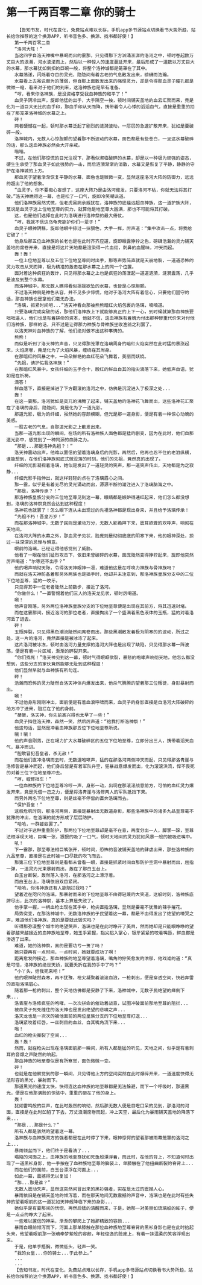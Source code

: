 # 第一千两百零二章 你的骑士
        【告知书友，时代在变化，免费站点难以长存，手机app多书源站点切换看书大势所趋，站长给你推荐的这个换源APP，听书音色多、换源、找书都好使！】
       第一千两百零二章
       “洛河大阵！”
       当这四字自洛天神嘴中暴喝而出的霎那，只见得那下方汹涌澎湃的洛河之中，顿时卷起数万丈巨大的浪潮，河水滚滚而上，然后以一种惊人的速度蔓延开来，最后形成了一道数以万丈巨大的水幕，那水幕犹如倒扣的巨碗一般，将整个洛神城都是笼罩在了其中。
       水幕荡漾，闪烁着夺目的灵光，隐隐间有着古老的气息散发出来，磅礴而浩瀚。
       水幕看上去虽说颇为的薄弱，但自那上面散发出来的强悍灵力，却是令得那血灵子瞳孔都是微微一缩，看来对于他们的到来，这洛神族也是早有准备。
       “哼，看来你洛神族，是没资格享受我血神族的和平了！”
       血灵子阴冷出声，旋即他猛的出手，大手隔空一按，顿时间铺天盖地的血云汇聚而来，竟是化为一道巨大无比的血手印，那血手印从天而降，携带着令人心悸的滔滔血气，直接是重重的拍在了那笼罩洛神城的水幕之上。
       砰！
       两者硬憾在一起，顿时那水幕泛起了剧烈的涟漪波动，一层层的急速扩散开来，犹如是要破碎一般。
       洛神城内，无数人心惊胆颤的望着那不断波动的水幕，面色都是有些苍白，一旦这水幕破碎的话，那么这血神族必然会大开杀戒。
       嗡嗡。
       不过，在他们那惊慌的目光注视下，那看似濒临破碎的水幕，却是以一种极为顽强的姿态，硬生生承受了那血灵子如此强势的一击，而后涟漪渐渐的消散，水幕又是恢复了平静，静静的守护在洛神城的上方。
       那血灵子望着渐渐恢复平静的水幕，面色也是微微一变，显然这座洛河大阵的防御力，远远的超出了他的想象。
       “血灵子，你不要痴心妄想了，这座大阵乃是由洛河催发，只要洛河不枯，你就无法将其打破。”洛天神瞧得这一幕，也是松了一口气，旋即冷笑嘲讽道。
       他们洛神族虽然式微，但老虎虽病余威犹在，洛神族的底蕴远超血神族，这一道护族大阵，莫说是血灵子这上位地至尊的实力，就算他是地至尊大圆满，那也不可能将其打破。
       这，也是他们选择在此时为洛璃进行洛神祭的最大倚仗。
       “哼，我就不信这乌龟壳能护你们一辈子！”
       血灵子眼神阴翳，旋即他眼中掠过一抹狠色，大手一挥，厉声道：“集中攻击一点，将我给它破了！”
       他身后那五位血神族的长老也是在此时齐齐应道，旋即眼露狰狞之色，磅礴浩瀚的灵力铺天盖地的席卷开来，直接是将这片天地都是渲染得一片血红，刺鼻的血腥味，冲天而起。
       轰！轰！
       一位上位地至尊以及五位下位地至尊同时出手，那等声势简直就是天崩地裂，一道道恐怖的灵力攻击从天而降，极为精准的轰击在那水幕之上的同一个位置。
       面对着这种疯狂的轰炸，只见得那水幕之上也是疯狂的荡漾起一道道涟漪，涟漪震荡，几乎是波及到整个水幕。
       而洛神城中，那无数人瞧得看似摇摇欲坠的水幕，也皆是心惊胆颤。
       不过洛天神倒是神色从容，并不见多少惊慌，他对于洛河大阵有着信心，只要他们固守的话，那血神族也是拿他们毫无办法。
       “洛璃，抓紧时间吧...”洛天神看向那被熊熊暗红火焰包裹的洛璃，喃喃道。
       只要洛璃完成突破的话，那他们洛神族上下就能够真正的上下一心，到时候就算那血神族要咄咄逼人，他们也是有着拼命的资本，他就不信，这血神族有着魄力付出那种惨重代价来对付他们洛神族，那样的话，只不过是让得那力神族与骨神族坐收渔翁之利罢了。
       以洛天神对血神族的了解，他们绝对做不出这种事情的。
       熊熊！
       而似是听到了洛天神的声音，只见得那笼罩在洛璃周身的暗红火焰突然在此时猛的暴涨起来，火焰席卷，竟是化为了火焰风暴，缠绕在其周身。
       在那暗红的风暴之中，一朵朵鲜艳的血红花朵飞舞着，美丽而妖娆。
       “先祖，请护佑我洛神族！”
       在那暗红风暴中，女孩纤细的玉手合十，殷红的鲜血自其的指尖滴落下来，她低声自语，犹如是在祈祷。
       滴答！
       鲜血落下，直接是掉进了下方翻滚的洛河之中，仿佛是沉淀进入了极深之处...
       轰！
       在这一霎那，洛河犹如是突兀的沸腾了起来，铺天盖地的洛神花飞舞而出，这些洛神花汇聚在了洛璃的身后，隐隐间，竟是化为了一道光影。
       那道光影，极为的纤细，虽然她的容颜模糊，但光是那一道身影，便是有着一种惊心动魄的美感。
       一股古老的气息，自那道光影之上散发出来。
       当那一道光影出现的瞬间，在场的所有洛神族人面色都是猛的剧变，因为在此时，他们自那道光影中，感觉到了一种同源的血脉之力。
       “那是...那是洛神先祖？！”
       洛天神震动出声，他难以置信的望着洛璃身后的光影，再然后，他再也忍不住的老泪纵横，谁能想到，在他们洛神族彻底式微没落的时刻，他们的先祖，竟然真的出现了。
       纤细的光影凝视着洛璃，她似是发出了一道轻灵的笑声，那一道笑声传出，天地都是为之寂静...
       纤细光影手指伸出，就这样轻轻的点在了洛璃眉心之间。
       那一霎，似乎是有着无尽的灵光涌动而出，源源不断的灌注进入了洛璃脑海之中。
       “那是，洛神传承？！”
       那洛神族皇族分支的三位地至尊见到这一幕，眼睛都是嫉妒得通红起来，他们怎么都没想到，洛璃的洛神祭竟然会达到这种程度！
       洛神花也就罢了！怎么眼下连从未出现过的先祖洛神都是现出身来，并且给予洛璃传承！
       “先祖不朽！吾皇万岁！”
       而在那洛神城中，无数子民则是激动万分，无数人影跪拜下来，震耳欲聋的欢呼声，响彻在天地间。
       在洛河大阵的水幕之外，那血灵子见状，脸庞则是彻彻底底的阴寒下来，他的眼神深处，掠过一抹深深的忌惮与惧意。
       眼前的洛璃，已经让得他感觉到了威胁。
       他看了一眼在他们猛烈攻击下，依旧未曾破碎的水幕，面庞陡然变得狰狞起来，旋即他突然厉声喝道：“尔等还不出手？”
       他的喝声响彻天际，令得洛天神眼神一凛，难道他这是在呼唤力神族与骨神族吗？
       而就在洛天神防备着那另外两族也是插手时，他却并未注意到，那洛神族皇族分支中的三位下位地至尊，猛的一咬牙。
       只见得其中一位老者陡然上前数步，接近了洛河。
       “你做什么！”一直警惕着他们三人的洛天龙见状，顿时厉喝道。
       唰！
       他声音刚落，另外两位洛神族皇族分支的下位地至尊便是出现在其前方，将其迅速封堵。
       而在这霎那间，接近洛河的那位老者，直接掏出了一个盛满着黑色液体的玉瓶，猛的对着洛河丢了进去。
       砰！
       玉瓶碎裂，只见得黑色潮流陡然间席卷而出，那些黑潮散发着极为阴寒的的波动，所过之处，这一片的洛河，竟然直接是被冰冻了起来。
       这片洛河被冰冻，顿时由洛河力量支撑的洛河大阵也是出现了缺陷，只见得那水幕一阵波荡，便是有着一片区域，渐渐的碎裂开来。
       “你们找死！”洛天神见到这一幕，顿时气得眼眶欲裂，暴怒的咆哮声响彻天地，他怎么都没想到，这些分支的家伙竟然能够无耻到这种程度！
       他们显然早就与血神族有所勾连。
       砰！
       浩瀚而恐怖的灵力陡然自洛天神体内爆发出来，他杀气腾腾的望着那三位叛徒，身形暴射而出。
       唰！
       不过他身形刚刚冲出，面前便是有着血浪呼啸而来，血灵子的身影直接是自洛河大阵破碎的地方冲了进来，阻拦在了他的身前。
       “桀桀，洛天神，你先前高兴得也太早了一些！”
       血灵子挡住洛天神，森然一笑，然后厉声道：“给我打断洛神祭！”
       他这句话，显然是冲着血神族那五位下位地至尊所说。
       唰！唰！
       他的声音刚落，正在竭力扩大水幕破碎区的五位下位地至尊，立即分出三人，携带着滔天血气，暴冲而进。
       “胆敢冒犯吾皇者，杀无赦！”
       而在他们直冲洛璃而去时，无数道咆哮声，猛的在那洛河两侧冲天而起，只见得那洛青崖与洛修皆是暴冲而起，他们身后皆是有着军队升空，狂暴战意爆发而出，化为滚滚洪流，悍不畏死的对着三位下位地至尊冲去。
       “哼，螳臂挡车！”
       一位血神族的下位地至尊冷哼一声，身形一动，出现在那滚滚战意前方，可怕的血红灵力爆发开来，竟是凭借一己之力，便是将洛青崖与洛修两人的军队抵挡下来。
       而另外两名下位地至尊，则是丝毫不停留的直奔洛璃而去。
       “保护吾皇！”
       这般危机时刻，那洛河两侧，直接是暴射出无数道身影，那些洛神族中的诸多九品至尊毫不犹豫的冲出，在洛璃的前方形成了层层防护。
       “哈哈，一群蝼蚁罢了。”
       不过对于这种重重防护，那两位下位地至尊却是毫不在意，再度分出一人，脚掌一跺，至尊法相浮现天地，巨嘴一张，狠狠的吸了一口气，顿时天地间的灵力犹如风暴一般的被吸进嘴中。
       吼！
       下一霎那，那至尊法相巨嘴张开，顿时间，恐怖的音波铺天盖地的肆虐出来，那些洛神族的九品至尊，直接是在此时被一口尽数的吹飞而去。
       那第三位下位地至尊则是看都未曾看一眼，直接是抓紧时间自那防护空洞中暴射而出，屈指一弹，一道灵力光束暴射而出，轰在了那白玉台上。
       白玉台断裂，轰然落入洛河，在那洛河之上漂浮着。
       而白玉台上，洛璃依旧双目紧闭。
       “哈哈，你洛神族还有人能阻拦我吗？”
       望着近在咫尺的洛璃，那暴射而来的下位地至尊不由得轻蔑的大笑道，这般时刻，洛神族底牌尽出，此次的洛神祭，基本上算是失败了。
       他手掌一握，一柄血枪出现在其手中，枪尖直指洛璃，显然是要毫不犹豫的辣手摧花。
       局势突变，在那洛神城中，无数洛神族的子民望着这一幕，都是不由得发出了绝望的嚎哭之声，难道他们洛神族，真的是要就此毁灭吗？
       听得那弥漫整个城市的绝望哭声，洛璃也是在此时睁开了美目，然而她却是只能眼睁睁的望着那越来越接近的血神族地至尊，她玉手紧握，指尖掐入掌心，银牙紧紧的咬着嘴唇，鲜血都是渗透了出来。
       难道，她的洛神祭，真的是要功亏一篑了吗？
       她只要再有一点时间，一点时间，她就要成功了啊！
       距离愈发的接近，那血神族的地至尊望着洛璃，嘴角的狞笑愈发的浓郁，他戏谑的道：“真是可惜，洛神族的绝世天娇，就要夭折在我的手中了吗？”
       “小丫头，给我死来吧！”
       他的眼神陡然森寒，再不犹豫，枪尖凝聚着滚滚血浪，一枪刺出，便是穿透空间，快若奔雷的直指洛璃眉心。
       随着那一枪的刺出，整个天地仿佛都是安静了下来，洛神城中，无数子民绝望的瘫倒下来...
       洛青崖与洛修疯狂的咆哮，一次次拼命的催动着战意，试图冲破面前那地至尊的阻拦...
       被血灵子死死缠住的洛天神也是发出绝望的悲啸之声...
       洛天龙也是一次次的被他面前的两位皇族分支的下位地至尊打退...
       洛璃紧咬着红唇，一丝刺目的血丝，自其嘴角流下来...
       嗡！
       血红的枪尖撕裂了空间...
       轰！轰！
       然而，就在枪尖出现在洛璃面前那一瞬间，所有人都是猛的听见，天地之间，似乎是有着刺耳的音爆之声陡然的响起。
       那血神族的地至尊似是有所察觉，面色微微一变。
       砰！
       也就是在他察觉到的那一瞬间，只见得他上方的空间突然在此时爆碎开来，一道速度快得无法形容的黑光，暴射而下。
       那道黑光的速度太快，快得连这血神族的地至尊都是无法躲避，而下一个呼吸时，那道黑光，便是在他那满脸的惊骇中，重重的砸在了他的身上。
       轰！
       犹如雷鸣般的巨声，在此时轰然的响彻，然后那无数人便是目瞪口呆的见到，那洛河的河面，直接是在此时凹陷了下去，万丈浪潮席卷而起，冲上天空，最后化为暴雨铺天盖地的降落下来...
       “那是...那是什么？”
       所有人都是骇然的望着这一幕。
       洛神族与血神族双方的强者都是在此时停了下来，眼神惊愕的望着那被雨幕笼罩的洛河之上...
       暴雨倾盆而下，他们终于是看清了...
       塌陷的河面之上，血神族的地至尊犹如死鱼般漂浮着，而此时，在他的背上，不知道何时出现了一道黑衫身影，他一手按在了血神族地至尊的脑袋上，单膝触在了他扭曲断裂的脊背上...
       而在他们的面前，白玉台漂浮在河面上...
       如此一幕，震撼得无以复加！
       “那...那是谁？”
       无数人震动失声，显然这突然间冒出来的黑衫强者，实在是太过的震撼人心。
       暴雨依旧是在铺天盖地的倾泻着，而在那天地间无数震撼的声音中，洛璃也是在此时有些失神的望着眼前的这一道犹如天神般降临下来的身影...
       她似乎是有霎那间的恍惚，再然后猛的清醒而来，于是，她那一对美丽如琉璃般的眸子，便是一点点的睁大了起来。
       一些难以置信的神采，渐渐的攀爬上了她那精致的容颜...
       暴雨自眼前倾泻而下，河面上那单膝触在那位血神族地至尊脊背的黑衫身影也是在此时抬起头来，他望着眼前那一张魂牵梦萦般的容颜，年轻俊逸的脸庞上，有着一抹温柔的笑容浮现出来。
       于是，他单手捂胸，微微低头，轻声一笑。
       “我的女皇...你的骑士...于此参上。”
       ...
       ...
       【告知书友，时代在变化，免费站点难以长存，手机app多书源站点切换看书大势所趋，站长给你推荐的这个换源APP，听书音色多、换源、找书都好使！】